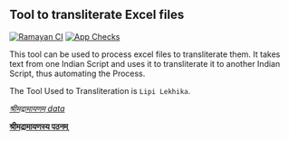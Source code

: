 ## Tool to transliterate Excel files

[![Ramayan CI](https://github.com/shubhattin/valmiki_ramayanam/actions/workflows/ramayan_ci.yml/badge.svg)](https://github.com/shubhattin/valmiki_ramayanam/actions/workflows/ramayan_ci.yml)
[![App Checks](https://github.com/shubhattin/valmiki_ramayanam/actions/workflows/app_checks.yml/badge.svg)](https://github.com/shubhattin/valmiki_ramayanam/actions/workflows/app_checks.yml)

This tool can be used to process excel files to transliterate them. It takes text from one Indian Script and uses it to transliterate it to another Indian Script, thus automating the Process.

The Tool Used to Transliteration is `Lipi Lekhika`.

_[श्रीमद्रामायणम् data](./data/ramayan/)_

**[श्रीमद्रामायणस्य पठनम्](https://lipi-parivartan.vercel.app/ramayan)**
